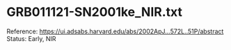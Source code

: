 # GRB011121-SN2001ke_NIR.txt

Reference: https://ui.adsabs.harvard.edu/abs/2002ApJ...572L..51P/abstract
Status: Early, NIR